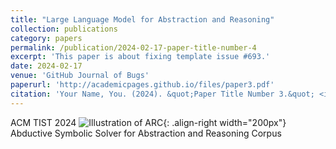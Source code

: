 ```yaml
---
title: "Large Language Model for Abstraction and Reasoning"
collection: publications
category: papers
permalink: /publication/2024-02-17-paper-title-number-4
excerpt: 'This paper is about fixing template issue #693.'
date: 2024-02-17
venue: 'GitHub Journal of Bugs'
paperurl: 'http://academicpages.github.io/files/paper3.pdf'
citation: 'Your Name, You. (2024). &quot;Paper Title Number 3.&quot; <i>GitHub Journal of Bugs</i>. 1(3).'
---
```


ACM TIST 2024
![Illustration of ARC](/images/500x300.png){: .align-right width="200px"}
Abductive Symbolic Solver for Abstraction and Reasoning Corpus
